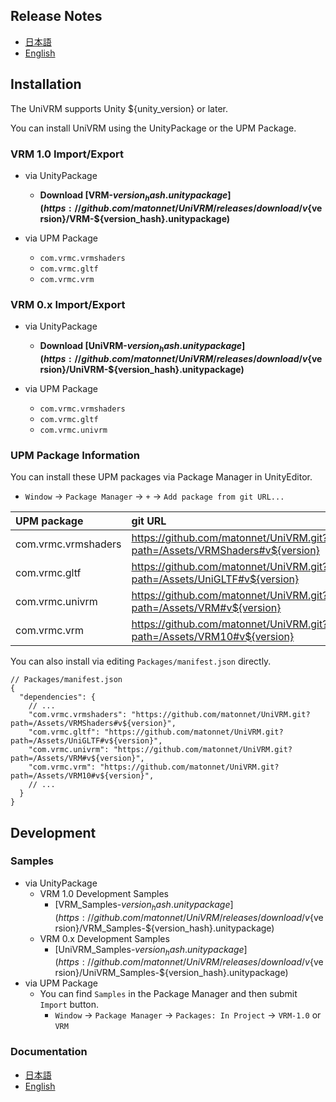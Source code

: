 ## Release Notes

- [日本語](https://vrm-c.github.io/UniVRM/ja/release/${dir}/v${version}.html)
- [English](https://vrm-c.github.io/UniVRM/en/release/${dir}/v${version}.html)

## Installation

The UniVRM supports Unity ${unity_version} or later.

You can install UniVRM using the UnityPackage or the UPM Package.

### VRM 1.0 Import/Export

- via UnityPackage
  - **Download [VRM-${version_hash}.unitypackage](https://github.com/matonnet/UniVRM/releases/download/v${version}/VRM-${version_hash}.unitypackage)**

- via UPM Package
  - `com.vrmc.vrmshaders`
  - `com.vrmc.gltf`
  - `com.vrmc.vrm`

### VRM 0.x Import/Export

- via UnityPackage
  - **Download [UniVRM-${version_hash}.unitypackage](https://github.com/matonnet/UniVRM/releases/download/v${version}/UniVRM-${version_hash}.unitypackage)**

- via UPM Package
  - `com.vrmc.vrmshaders`
  - `com.vrmc.gltf`
  - `com.vrmc.univrm`

### UPM Package Information
You can install these UPM packages via Package Manager in UnityEditor.

- `Window` -> `Package Manager` -> `+` -> `Add package from git URL...`

| UPM package         | git URL                                                                 |
|:--------------------|:------------------------------------------------------------------------|
| com.vrmc.vrmshaders | https://github.com/matonnet/UniVRM.git?path=/Assets/VRMShaders#v${version} |
| com.vrmc.gltf       | https://github.com/matonnet/UniVRM.git?path=/Assets/UniGLTF#v${version}    |
| com.vrmc.univrm     | https://github.com/matonnet/UniVRM.git?path=/Assets/VRM#v${version}        |
| com.vrmc.vrm        | https://github.com/matonnet/UniVRM.git?path=/Assets/VRM10#v${version}      |

You can also install via editing `Packages/manifest.json` directly.

```json5
// Packages/manifest.json
{
  "dependencies": {
    // ...
    "com.vrmc.vrmshaders": "https://github.com/matonnet/UniVRM.git?path=/Assets/VRMShaders#v${version}",
    "com.vrmc.gltf": "https://github.com/matonnet/UniVRM.git?path=/Assets/UniGLTF#v${version}",
    "com.vrmc.univrm": "https://github.com/matonnet/UniVRM.git?path=/Assets/VRM#v${version}",
    "com.vrmc.vrm": "https://github.com/matonnet/UniVRM.git?path=/Assets/VRM10#v${version}",
    // ...
  }
}
```

## Development
### Samples
- via UnityPackage
  - VRM 1.0 Development Samples
    - [VRM_Samples-${version_hash}.unitypackage](https://github.com/matonnet/UniVRM/releases/download/v${version}/VRM_Samples-${version_hash}.unitypackage)
  - VRM 0.x Development Samples
    - [UniVRM_Samples-${version_hash}.unitypackage](https://github.com/matonnet/UniVRM/releases/download/v${version}/UniVRM_Samples-${version_hash}.unitypackage)
- via UPM Package
  - You can find `Samples` in the Package Manager and then submit `Import` button.
    - `Window` -> `Package Manager` -> `Packages: In Project` -> `VRM-1.0` or `VRM`

### Documentation

- [日本語](https://vrm-c.github.io/UniVRM/ja/vrm1/index.html)
- [English](https://vrm-c.github.io/UniVRM/en/vrm1/index.html)
